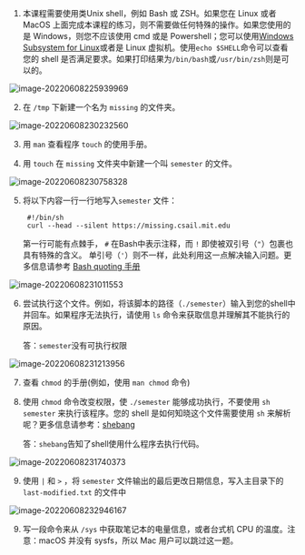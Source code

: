 1. 本课程需要使用类Unix shell，例如 Bash 或 ZSH。如果您在 Linux 或者 MacOS 上面完成本课程的练习，则不需要做任何特殊的操作。如果您使用的是 Windows，则您不应该使用 cmd 或是 Powershell；您可以使用[Windows Subsystem for Linux](https://docs.microsoft.com/en-us/windows/wsl/)或者是 Linux 虚拟机。使用`echo $SHELL`命令可以查看您的 shell 是否满足要求。如果打印结果为`/bin/bash`或`/usr/bin/zsh`则是可以的。

![image-20220608225939969](D:\Study\missing_semester\ch1_course_overview_and_the_shell\img\1.png)



2. 在 `/tmp` 下新建一个名为 `missing` 的文件夹。

![image-20220608230232560](D:\Study\missing_semester\ch1_course_overview_and_the_shell\img\2.png)



3. 用 `man` 查看程序 `touch` 的使用手册。

4. 用 `touch` 在 `missing` 文件夹中新建一个叫 `semester` 的文件。

![image-20220608230758328](D:\Study\missing_semester\ch1_course_overview_and_the_shell\img\4.png)



5. 将以下内容一行一行地写入`semester` 文件：

   ```
    #!/bin/sh
    curl --head --silent https://missing.csail.mit.edu
   ```

   第一行可能有点棘手， `#` 在Bash中表示注释，而 `!` 即使被双引号（`"`）包裹也具有特殊的含义。 单引号（`'`）则不一样，此处利用这一点解决输入问题。更多信息请参考 [Bash quoting 手册](https://www.gnu.org/software/bash/manual/html_node/Quoting.html)

![image-20220608231011553](D:\Study\missing_semester\ch1_course_overview_and_the_shell\img\5.png)



6. 尝试执行这个文件。例如，将该脚本的路径（`./semester`）输入到您的shell中并回车。如果程序无法执行，请使用 `ls` 命令来获取信息并理解其不能执行的原因。

   答：`semester`没有可执行权限

![image-20220608231213956](D:\Study\missing_semester\ch1_course_overview_and_the_shell\img\6.png)



7. 查看 `chmod` 的手册(例如，使用 `man chmod` 命令)

8. 使用 `chmod` 命令改变权限，使 `./semester` 能够成功执行，不要使用 `sh semester` 来执行该程序。您的 shell 是如何知晓这个文件需要使用 `sh` 来解析呢？更多信息请参考：[shebang](https://en.wikipedia.org/wiki/Shebang_(Unix))

   答：`shebang`告知了shell使用什么程序去执行代码。

![image-20220608231740373](D:\Study\missing_semester\ch1_course_overview_and_the_shell\img\8.png)



9. 使用 `|` 和 `>` ，将 `semester` 文件输出的最后更改日期信息，写入主目录下的 `last-modified.txt` 的文件中

![image-20220608232946167](D:\Study\missing_semester\ch1_course_overview_and_the_shell\img\9.png)



9. 写一段命令来从 `/sys` 中获取笔记本的电量信息，或者台式机 CPU 的温度。注意：macOS 并没有 sysfs，所以 Mac 用户可以跳过这一题。
